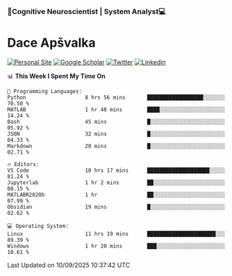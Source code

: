 ### 🧠Cognitive Neuroscientist | System Analyst💻
# Dace Apšvalka

[![Personal Site](https://img.shields.io/badge/website-teal?style=for-the-badge&logo=About.me&logoColor=white)](https://dcdace.net/)
[![Google Scholar](https://img.shields.io/badge/Scholar-yellow?style=for-the-badge&logo=googlescholar&logoColor=ffffff)](https://scholar.google.com/citations?hl=en&user=W8q0HBkAAAAJ&view_op=list_works&sortby=pubdate)
[![Twitter](https://img.shields.io/badge/Twitter-1DA1F2?logo=twitter&logoColor=white&style=for-the-badge)](https://twitter.com/dcdace)
[![Linkedin](https://img.shields.io/badge/linkedin-0077B5?logo=linkedin&logoColor=white&style=for-the-badge)](https://www.linkedin.com/in/dace-apsvalka/)

<!--
[![Dace's wakatime stats](https://github-readme-stats.vercel.app/api/wakatime?username=dcdace&theme=react&layout=compact&custom_title=Coding+past+7+days&v=2)](https://github.com/dcdace/dcdace)


[![github](https://img.shields.io/github/followers/dcdace?logo=github&style=plastic)](https://github.com/dcdace?tab=followers "GitHub followers")
[![wakatime](https://wakatime.com/badge/user/6e7556d3-b1db-4eef-a7e8-9bad735fc27e.svg?style=plastic?v=2)](https://wakatime.com/@6e7556d3-b1db-4eef-a7e8-9bad735fc27e "Total time coded since Feb 28 2022")

[![twitter](https://img.shields.io/twitter/follow/dcdace?label=followers&logo=twitter&color=%23007ec6&style=plastic)](https://twitter.com/dcdace "Twitter followers")

[![Dace's languages](https://github-readme-stats-one-nu-13.vercel.app/api/top-langs/?username=dcdace&langs_count=10&theme=nord&layout=compact)](https://github.com/anuraghazra/github-readme-stats) 
[![Dace's GitHub stats](https://github-readme-stats-one-nu-13.vercel.app/api?username=dcdace&theme=dracula&hide=prs,issues&count_private=true&show_icons=true&hide_rank=true&include_all_commits=true&hide_title=false&custom_title=GitHub+Stats)](https://github.com/anuraghazra/github-readme-stats)
-->

<!--START_SECTION:waka-->
📊 **This Week I Spent My Time On** 

```text
💬 Programming Languages: 
Python                   8 hrs 56 mins       ██████████████████░░░░░░░   70.50 % 
MATLAB                   1 hr 48 mins        ████░░░░░░░░░░░░░░░░░░░░░   14.24 % 
Bash                     45 mins             █░░░░░░░░░░░░░░░░░░░░░░░░   05.92 % 
JSON                     32 mins             █░░░░░░░░░░░░░░░░░░░░░░░░   04.33 % 
Markdown                 20 mins             █░░░░░░░░░░░░░░░░░░░░░░░░   02.71 % 

🔥 Editors: 
VS Code                  10 hrs 17 mins      ████████████████████░░░░░   81.24 % 
Jupyterlab               1 hr 2 mins         ██░░░░░░░░░░░░░░░░░░░░░░░   08.15 % 
MATLABR2020b             1 hr                ██░░░░░░░░░░░░░░░░░░░░░░░   07.99 % 
Obsidian                 19 mins             █░░░░░░░░░░░░░░░░░░░░░░░░   02.62 % 

💻 Operating System: 
Linux                    11 hrs 19 mins      ██████████████████████░░░   89.39 % 
Windows                  1 hr 20 mins        ███░░░░░░░░░░░░░░░░░░░░░░   10.61 % 
```


 Last Updated on 10/09/2025 10:37:42 UTC
<!--END_SECTION:waka-->

